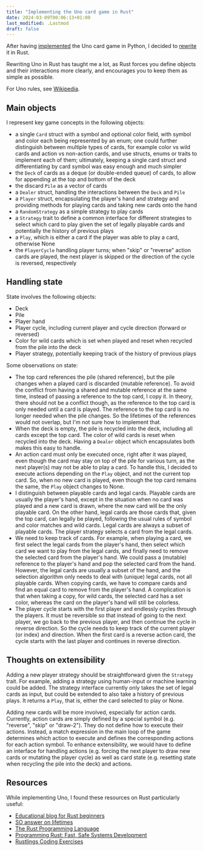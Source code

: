 ```yaml
---
title: "Implementing the Uno card game in Rust"
date: 2024-03-09T00:06:13+01:00
last_modified: .Lastmod
draft: false
---
```


After having [implemented](https://github.com/mloning/uno-py/) the Uno card game in Python, I decided to [rewrite](https://github.com/mloning/uno-rs) it in Rust. 

Rewriting Uno in Rust has taught me a lot, as Rust forces you define objects and their interactions more clearly, and encourages you to keep them as simple as possible.

For Uno rules, see [Wikipedia](<https://en.m.wikipedia.org/wiki/Uno_(card_game)>).

## Main objects

I represent key game concepts in the following objects: 

* a single `Card` struct with a symbol and optional color field, with symbol and color each being represented by an enum; one could further distinguish between multiple types of cards, for example color vs wild cards and action vs non-action cards, and use structs, enums or traits to implement each of them; ultimately, keeping a single card struct and differentiating by card symbol was easy enough and much simpler
* the `Deck` of cards as a deque (or double-ended queue) of cards, to allow for appending at the top and bottom of the deck
* the discard `Pile` as a vector of cards
* a `Dealer` struct, handling the interactions between the `Deck` and `Pile`
* a `Player` struct, encapsulating the player's hand and strategy and providing methods for playing cards and taking new cards onto the hand
* a `RandomStrategy` as a simple strategy to play cards 
* a `Strategy` trait to define a common interface for different strategies to select which card to play given the set of legally playable cards and potentially the history of previous plays
* a `Play`, which is either a card if the player was able to play a card, otherwise None
* the `PlayerCycle` handling player turns; when "skip" or "reverse" action cards are played, the next player is skipped or the direction of the cycle is reversed, respectively

## Handling state 

State involves the following objects:

* Deck
* Pile
* Player hand
* Player cycle, including current player and cycle direction (forward or reversed)
* Color for wild cards which is set when played and reset when recycled from the pile into the deck
* Player strategy, potentially keeping track of the history of previous plays 

Some observations on state:

* The top card references the pile (shared reference), but the pile changes when a played card is discarded (mutable reference). To avoid the conflict from having a shared and mutable reference at the same time, instead of passing a reference to the top card, I copy it. In theory, there should not be a conflict though, as the reference to the top card is only needed until a card is played. The reference to the top card is no longer needed when the pile changes. So the lifetimes of the references would not overlap, but I'm not sure how to implement that.
* When the deck is empty, the pile is recycled into the deck, including all cards except the top card. The color of wild cards is reset when recycled into the deck. Having a `Dealer` object which encapsulates both makes this easy to handle.
* An action card must only be executed once, right after it was played, even though the card may stay on top of the pile for various turn, as the next player(s) may not be able to play a card. To handle this, I decided to execute actions depending on the `Play` object, and not the current top card. So, when no new card is played, even though the top card remains the same, the `Play` object changes to None. 
* I distinguish between playable cards and legal cards. Playable cards are usually the player's hand, except in the situation when no card was played and a new card is drawn, where the new card will be the only playable card. On the other hand, legal cards are those cards that, given the top card, can legally be played, following the usual rules of symbol and color matches and wild cards. Legal cards are always a subset of playable cards. The player strategy selects a card from the legal cards. 
* We need to keep track of cards. For example, when playing a card, we first select the legal cards from the player's hand, then select which card we want to play from the legal cards, and finally need to remove the selected card from the player's hand. We could pass a (mutable) reference to the player's hand and pop the selected card from the hand. However, the legal cards are usually a subset of the hand, and the selection algorithm only needs to deal with (unique) legal cards, not all playable cards. When copying cards, we have to compare cards and find an equal card to remove from the player's hand. A complication is that when taking a copy, for wild cards, the selected card has a set color, whereas the card on the player's hand will still be colorless.
* The player cycle starts with the first player and endlessly cycles through the players. It must be reversible so that instead of going to the next player, we go back to the previous player, and then continue the cycle in reverse direction. So the cycle needs to keep track of the current player (or index) and direction. When the first card is a reverse action card, the cycle starts with the last player and continues in reverse direction. 

## Thoughts on extensibility

Adding a new player strategy should be straightforward given the `Strategy` trait. For example, adding a strategy using human-input or machine learning could be added. The strategy interface currently only takes the set of legal cards as input, but could be extended to also take a history of previous plays. It returns a `Play`, that is, either the card selected to play or None.

Adding new cards will be more involved, especially for action cards. Currently, action cards are simply defined by a special symbol (e.g. "reverse", "skip" or "draw-2"). They do not define how to execute their actions. Instead, a match expression in the main loop of the game determines which action to execute and defines the corresponding actions for each action symbol. To enhance extensibility, we would have to define an interface for handling actions (e.g. forcing the next player to draw new cards or mutating the player cycle) as well as card state (e.g. resetting state when recycling the pile into the deck) and actions. 

## Resources

While implementing Uno, I found these resources on Rust particularly useful:

* [Educational blog for Rust beginners](https://github.com/pretzelhammer/rust-blog/tree/master)
* [SO answer on lifetimes](https://stackoverflow.com/a/70674633/9334962)
* [The Rust Programming Language](https://doc.rust-lang.org/book/title-page.html)
* [Programming Rust: Fast, Safe Systems Development](https://www.goodreads.com/book/show/25550614-programming-rust)
* [Rustlings Coding Exercises](https://github.com/rust-lang/rustlings)

